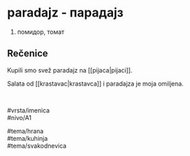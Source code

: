 # paradajz - парадајз

1. помидор, томат

## Rečenice

Kupili smo svež paradajz na [[pijaca|pijaci]].

Salata od [[krastavac|krastavca]] i paradajza je moja omiljena.

<br>

#vrsta/imenica  
#nivo/A1  

#tema/hrana  
#tema/kuhinja  
#tema/svakodnevica  
